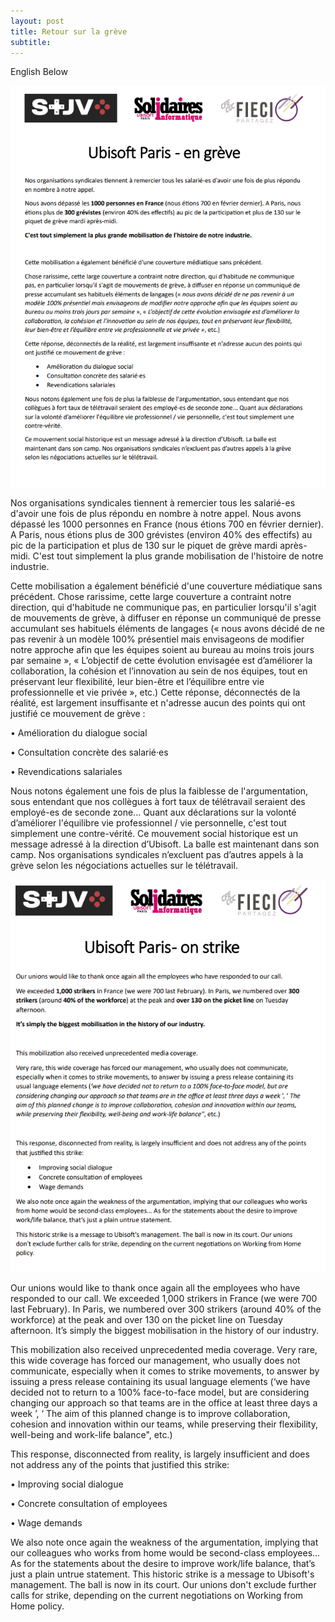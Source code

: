 ```yaml
---
layout: post
title: Retour sur la grève
subtitle: 
---
```


English Below


![SIUbiParis](../assets/img/UbisoftParis_Affichage_049.PNG)

Nos organisations syndicales tiennent à remercier tous les salarié-es d'avoir une fois de plus répondu en nombre à notre appel. 
Nous avons dépassé les 1000 personnes en France (nous étions 700 en février dernier). A Paris, nous étions plus de 300 grévistes (environ 40% des effectifs) au pic de la participation et plus de 130 sur le piquet de grève mardi après-midi.
C'est tout simplement la plus grande mobilisation de l'histoire de notre industrie.

Cette mobilisation a également bénéficié d'une couverture médiatique sans précédent.
Chose rarissime, cette large couverture a contraint notre direction, qui d'habitude ne communique pas, en particulier lorsqu'il s'agit de mouvements de grève, à diffuser en réponse un communiqué de presse accumulant ses habituels éléments de langages (« nous avons décidé de ne pas revenir à un modèle 100% présentiel mais envisageons de modifier notre approche afin que les équipes soient au bureau au moins trois jours par semaine », « L’objectif de cette évolution envisagée est d’améliorer la collaboration, la cohésion et l’innovation au sein de nos équipes, tout en préservant leur flexibilité, leur bien-être et l’équilibre entre vie professionnelle et vie privée », etc.)
Cette réponse, déconnectés de la réalité, est largement insuffisante et n'adresse aucun des points qui ont justifié ce mouvement de grève :

•	Amélioration du dialogue social

•	Consultation concrète des salarié·es

•	Revendications salariales

Nous notons également une fois de plus la faiblesse de l'argumentation, sous entendant que nos collègues à fort taux de télétravail seraient des employé-es de seconde zone... Quant aux déclarations sur la volonté d’améliorer l'équilibre vie professionnel / vie personnelle, c'est tout simplement une contre-vérité. 
Ce mouvement social historique est un message adressé à la direction d’Ubisoft. La balle est maintenant dans son camp. Nos organisations syndicales n’excluent pas d’autres appels à la grève selon les négociations actuelles sur le télétravail.






![SIUbiParis](../assets/img/UbisoftParis_Affichage_049-EN.PNG)

Our unions would like to thank once again all the employees who have responded to our call.
We exceeded 1,000 strikers in France (we were 700 last February). In Paris, we numbered over 300 strikers (around 40% of the workforce) at the peak and over 130 on the picket line on Tuesday afternoon.
It’s simply the biggest mobilisation in the history of our industry.

This mobilization also received unprecedented media coverage. 
Very rare, this wide coverage has forced our management, who usually does not communicate, especially when it comes to strike movements, to answer by issuing a press release containing its usual language elements (‘we have decided not to return to a 100% face-to-face model, but are considering changing our approach so that teams are in the office at least three days a week ’, ‘ The aim of this planned change is to improve collaboration, cohesion and innovation within our teams, while preserving their flexibility, well-being and work-life balance", etc.)

This response, disconnected from reality, is largely insufficient and does not address any of the points that justified this strike:

•	Improving social dialogue

•	Concrete consultation of employees

•	Wage demands

We also note once again the weakness of the argumentation, implying that our colleagues who works from home would be second-class employees... As for the statements about the desire to improve work/life balance, that’s just a plain untrue statement.
This historic strike is a message to Ubisoft's management. The ball is now in its court. Our unions don't exclude further calls for strike, depending on the current negotiations on Working from Home policy.
